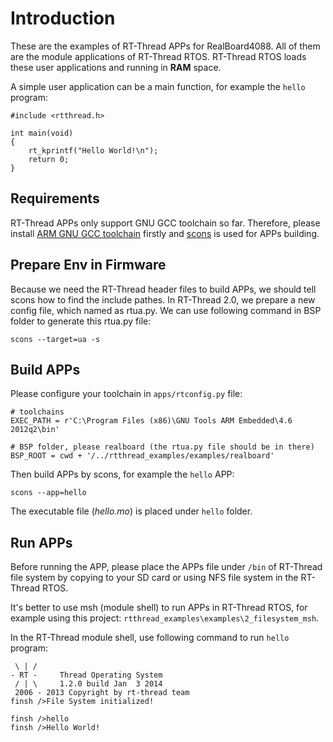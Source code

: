 # Introduction #

These are the examples of RT-Thread APPs for RealBoard4088. All of them are the module applications of RT-Thread RTOS. RT-Thread RTOS loads these user applications and running in **RAM** space.

A simple user application can be a main function, for example the `hello` program:

    #include <rtthread.h>
    
    int main(void)
    {
        rt_kprintf("Hello World!\n");
        return 0;
    }

## Requirements ##

RT-Thread APPs only support GNU GCC toolchain so far. Therefore, please install [ARM GNU GCC toolchain][1] firstly and [scons][2] is used for APPs building. 

## Prepare Env in Firmware ##

Because we need the RT-Thread header files to build APPs, we should tell scons how to find the include pathes. In RT-Thread 2.0, we prepare a new config file, which named as rtua.py. We can use following command in BSP folder to generate this rtua.py file:

    scons --target=ua -s

## Build APPs ##

Please configure your toolchain in `apps/rtconfig.py` file:

    # toolchains
    EXEC_PATH = r'C:\Program Files (x86)\GNU Tools ARM Embedded\4.6 2012q2\bin'

    # BSP folder, please realboard (the rtua.py file should be in there)
    BSP_ROOT = cwd + '/../rtthread_examples/examples/realboard'

Then build APPs by scons, for example the `hello` APP:

    scons --app=hello

The executable file (*hello.mo*) is placed under `hello` folder.

## Run APPs ##

Before running the APP, please place the APPs file under `/bin` of RT-Thread file system by copying to your SD card or using NFS file system in the RT-Thread RTOS.

It's better to use msh (module shell) to run APPs in RT-Thread RTOS, for example using this project: `rtthread_examples\examples\2_filesystem_msh`.

In the RT-Thread module shell, use following command to run `hello` program:

     \ | /
    - RT -     Thread Operating System
     / | \     1.2.0 build Jan  3 2014
     2006 - 2013 Copyright by rt-thread team
    finsh />File System initialized!
    
    finsh />hello
    finsh />Hello World!

  [1]: https://launchpad.net/gcc-arm-embedded
  [2]: http://www.scons.org/

